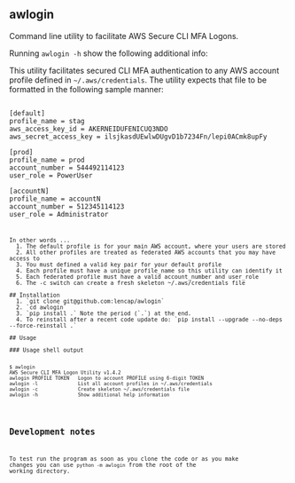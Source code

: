 ## awlogin
Command line utility to facilitate AWS Secure CLI MFA Logons. 

Running `awlogin -h` show the following additional info:

This utility facilitates secured CLI MFA authentication to any AWS account profile defined in `~/.aws/credentials`. The utility expects that file to be formatted in the following sample manner:

<pre><code>
[default]
profile_name = stag
aws_access_key_id = AKERNEIDUFENICUQ3NDO
aws_secret_access_key = ilsjkasdUEwlwDUgvD1b7234Fn/lepi0ACmk8upFy

[prod]
profile_name = prod
account_number = 544492114123
user_role = PowerUser

[accountN]
profile_name = accountN
account_number = 512345114123
user_role = Administrator
<pre><code>

In other words ...
  1. The default profile is for your main AWS account, where your users are stored
  2. All other profiles are treated as federated AWS accounts that you may have access to
  3. You must defined a valid key pair for your default profile
  4. Each profile must have a unique profile_name so this utility can identify it
  5. Each federated profile must have a valid account_number and user_role
  6. The -c switch can create a fresh skeleton ~/.aws/credentials file

## Installation
  1. `git clone git@github.com:lencap/awlogin`
  2. `cd awlogin`
  3. `pip install .` Note the period (`.`) at the end.
  4. To reinstall after a recent code update do: `pip install --upgrade --no-deps --force-reinstall .`

## Usage

### Usage shell output
<pre><code>
$ awlogin
AWS Secure CLI MFA Logon Utility v1.4.2
awlogin PROFILE TOKEN   Logon to account PROFILE using 6-digit TOKEN
awlogin -l              List all account profiles in ~/.aws/credentials
awlogin -c              Create skeleton ~/.aws/credentials file
awlogin -h              Show additional help information
</code></pre>

## Development notes
To test run the program as soon as you clone the code or as you make changes you can use `python -m awlogin` from the root of the working directory.
